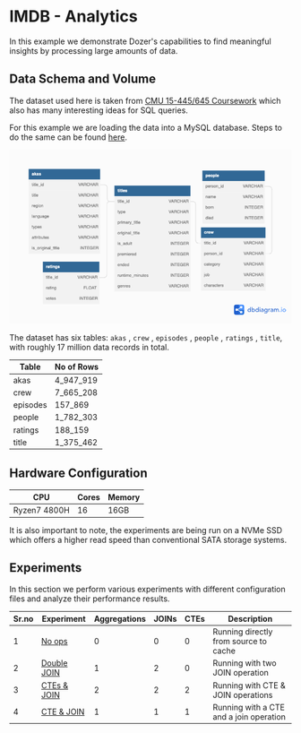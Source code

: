 # IMDB - Analytics

In this example we demonstrate Dozer's capabilities to find meaningful insights by processing large amounts of data. 

## Data Schema and Volume

The dataset used here is taken from [CMU 15-445/645 Coursework](https://15445.courses.cs.cmu.edu/fall2022/homework1/) which also has many interesting ideas for SQL queries.

For this example we are loading the data into a MySQL database. Steps to do the same can be found [here](./description_files/running.md).

![Schema](./images/schema.png)

 The dataset has six tables: `akas` , `crew` , `episodes` , `people` , `ratings` , `title`, with roughly 17 million data records in total.

| Table       | No of Rows  |
| ----------- | ----------- |
| akas        | 4_947_919   |
| crew        | 7_665_208   |
| episodes    |  157_869    |
| people      | 1_782_303   |
| ratings     |  188_159    |
| title       | 1_375_462   |

## Hardware Configuration

|      CPU       | Cores |   Memory   |
| -------------- | ----- | ---------- |
| Ryzen7 4800H   |  16   |    16GB    |

It is also important to note, the experiments are being run on a NVMe SSD which offers a higher read speed than conventional SATA storage systems.

## Experiments

In this section we perform various experiments with different configuration files and analyze their performance results.

| Sr.no |   Experiment   | Aggregations |  JOINs  |   CTEs  |                  Description                     |
| ------| -------------- | ----------- | ------- | ------- | ------------------------------------------------ |
|   1   | [No ops](./description_files/experiment1.md) |      0      |    0    |    0    | Running directly from source to cache      |
|   2   | [Double JOIN](./description_files/experiment2.md) |      1      |    2    |    0    | Running with two JOIN operation            |
|   3   | [CTEs & JOIN](./description_files/experiment3.md) |      2      |    2    |    2    | Running with CTE & JOIN operations         |
|   4   | [CTE & JOIN](./description_files/experiment4.md) |      1      |    1    |    1    | Running with a CTE and a join operation    |